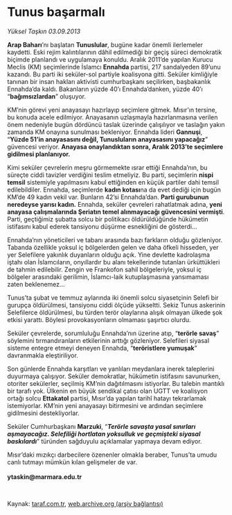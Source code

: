 # Tunus başarmalı

*Yüksel Taşkın 03.09.2013*

<div class="yazi"><p><b>Arap Baharı</b>’nı başlatan <b>Tunuslular</b>, bugüne kadar önemli ilerlemeler kaydetti. Eski rejim kalıntılarının dâhil edilmediği bir geçiş süreci demokratik biçimde planlandı ve uygulamaya konuldu. Aralık 2011’de yapılan Kurucu Meclis (KM) seçimlerinde İslamcı <b>Ennahda </b>partisi, 217 sandalyeden 89’unu kazandı. Bu parti iki seküler-sol partiyle koalisyona gitti. Seküler kimliğiyle tanınan bir insan hakları aktivisti cumhurbaşkanı seçilirken, başbakanlık Ennahda’da kaldı. Bakanların yüzde 40’ı Ennahda’danken, yüzde 40’ı “<b>bağımsızlardan</b>” oluşuyor.</p>
<p>KM’nin görevi yeni anayasayı hazırlayıp seçimlere gitmek. Mısır’ın tersine, bu konuda acele edilmiyor. Anayasanın uzlaşmayla hazırlanmasına verilen önem nedeniyle bugün dördüncü taslak üzerinde çalışılıyor ve taslağın yakın zamanda KM onayına sunulması bekleniyor. Ennahda lideri <b>Gannuşi</b>, “<b>Yüzde 51’in anayasasını değil, Tunusluların anayasasını yapacağız</b>” güvencesi veriyor. <b>Anayasa onaylandıktan sonra, Aralık 2013’te seçimlere gidilmesi planlanıyor.</b></p>
<p>Kimi seküler çevrelerin meşru görmemekte ısrar ettiği Ennahda’nın, bu süreçte ciddi tavizler verdiğini teslim etmeliyiz. Bu parti, seçimlerin <b>nispi temsil</b> sistemiyle yapılmasını kabul ettiğinden en küçük partiler dahi temsil edilebildiler. Ennahda, seçimlerde <b>kadın kotası</b>na da evet dediği için bugün KM’de 49 kadın vekil var. Bunların 42’si Ennahda’dan. <b>Parti gurubunun neredeyse yarısı kadın.</b> Ennahda, seküler çevreleri rahatlatmak adına, <b>yeni anayasa çalışmalarında Şeriatın temel alınmayacağı güvencesini vermişti</b>. Parti, geçtiğimiz şubatta solcu bir politikacı öldürüldüğünde hükümetin istifasını kabul ederek tansiyonu düşürme esnekliğini de gösterdi... </p>
<p>Ennahda’nın yöneticileri ve tabanı arasında bazı farkların olduğu gözleniyor. Tabanda özellikle yoksul iç bölgelerden gelen ve daha öfkeli hisseden, yer yer Selefilere yakınlık duyanların olduğu açık. Yine devlette kadrolaşma iştahı olan İslamcıların, onyıllardır bu alanı tekellerinde tutanları ürküttükleri de tahmin edilebilir. Zengin ve Frankofon sahil bölgeleriyle, yoksul iç bölgeler arasındaki gerilimin, İslamcı-laik kutuplaşmasına yansımaması zaten beklenemez...</p>
<p>Tunus’ta şubat ve temmuz aylarında iki önemli solcu siyasetçinin Selefi bir gurupça öldürülmesi, tansiyonu ciddi ölçüde yükseltti. Sekiz Tunus askerinin Selefilerce öldürülmesi, bu türden terör olaylarına alışık olmayan ülkede şok etkisi yarattı. Böylesi provokasyonların olmaması şaşırtıcı olurdu. </p>
<p>Seküler çevrelerde, sorumluluğu Ennahda’nın üzerine atıp, “<b>terörle savaş</b>” söylemini tırmandıranların etkilerinin arttığı gözleniyor. Selefileri siyasal sisteme entegre etmeyi deneyen Ennahda, “<b>teröristlere yumuşak</b>” davranmakla eleştiriliyor.</p>
<p>Son günlerde Ennahda karşıtları ve yanlıları meydanlara inerek taleplerini duyurmaya çalışıyor. Seküler demokratlar, hükümetin istifasını savunurken, otoriter sekülerler, seçilmiş KM’nin dağıtılmasını istiyorlar. Bu talebin mantıklı bir tarafı yok. Ülkenin en büyük sendikal çatısı olan UGTT ve koalisyon ortağı solcu <b>Ettakatol</b> partisi, Mısır’da yapılan tarihî hatayı tekrarlamak istemiyorlar. KM’nin yeni anayasayı bitirmesini ve ardından seçimlere gidilmesini destekliyorlar. </p>
<p>Seküler Cumhurbaşkanı <b>Marzuki</b>, “<b><i>Terörle savaşta yasal sınırları aşmayacağız. Selefiliği hortlatan yoksulluk ve geçmişteki siyasal baskılardı</i></b>” türünden sağduyulu açıklamalar yapmaya devam ediyor. </p>
<p>Mısır’daki mızıkçı darbecilere özenenler olmakla beraber, Tunus’ta umudu canlı tutmayı mümkün kılan gelişmeler de var.<b><br/><br/>ytaskin@marmara.edu.tr</b></p>
<p> </p>
</div>

Kaynak: [taraf.com.tr](http://www.taraf.com.tr:80/yuksel-taskin/makale-tunus-basarmali.htm), [web.archive.org (arşiv bağlantısı)](http://web.archive.org/web/20130904213149/http://www.taraf.com.tr:80/yuksel-taskin/makale-tunus-basarmali.htm)
